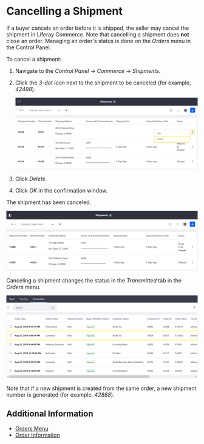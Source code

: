 # Cancelling a Shipment

If a buyer cancels an order before it is shipped, the seller may cancel the shipment in Liferay Commerce. Note that cancelling a shipment does **not** close an order. Managing an order's status is done on the _Orders_ menu in the Control Panel.

To cancel a shipment:

1. Navigate to the _Control Panel_ → _Commerce_ → _Shipments_.
2. Click the _3-dot icon_ next to the shipment to be canceled (for example, _42498_).

    ![Delete Button](./images/01.png)

3. Click _Delete_.
4. Click _OK_ in the confirmation window.

The shipment has been canceled.

![Shipment has been deleted](./images/02.png)

Canceling a shipment changes the status in the _Transmitted_ tab in the _Orders_ menu.

![Updated Transmitted Tab](./images/03.png)

Note that if a new shipment is created from the same order, a new shipment number is generated (for example, _42888_).

## Additional Information

* [Orders Menu](../../../order-management/orders-menu/README.md)
* [Order Information](../../../order-management/order-information/README.md)
